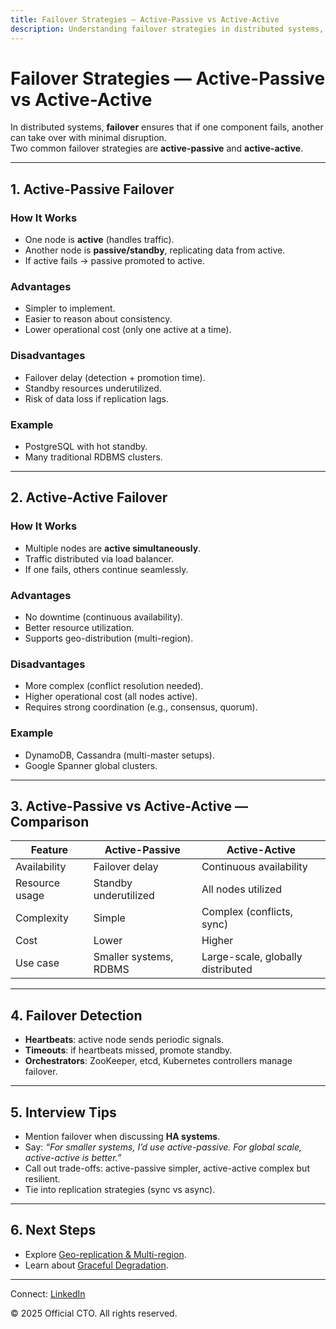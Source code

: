 ```yaml
---
title: Failover Strategies — Active-Passive vs Active-Active
description: Understanding failover strategies in distributed systems, comparing active-passive and active-active architectures for reliability.
---
```


# Failover Strategies — Active-Passive vs Active-Active

In distributed systems, **failover** ensures that if one component fails, another can take over with minimal disruption.  
Two common failover strategies are **active-passive** and **active-active**.

---

## 1. Active-Passive Failover

### How It Works
- One node is **active** (handles traffic).  
- Another node is **passive/standby**, replicating data from active.  
- If active fails → passive promoted to active.  

### Advantages
- Simpler to implement.  
- Easier to reason about consistency.  
- Lower operational cost (only one active at a time).  

### Disadvantages
- Failover delay (detection + promotion time).  
- Standby resources underutilized.  
- Risk of data loss if replication lags.  

### Example
- PostgreSQL with hot standby.  
- Many traditional RDBMS clusters.  

---

## 2. Active-Active Failover

### How It Works
- Multiple nodes are **active simultaneously**.  
- Traffic distributed via load balancer.  
- If one fails, others continue seamlessly.  

### Advantages
- No downtime (continuous availability).  
- Better resource utilization.  
- Supports geo-distribution (multi-region).  

### Disadvantages
- More complex (conflict resolution needed).  
- Higher operational cost (all nodes active).  
- Requires strong coordination (e.g., consensus, quorum).  

### Example
- DynamoDB, Cassandra (multi-master setups).  
- Google Spanner global clusters.  

---

## 3. Active-Passive vs Active-Active — Comparison

| Feature         | Active-Passive                 | Active-Active                  |
|-----------------|--------------------------------|--------------------------------|
| Availability    | Failover delay                 | Continuous availability        |
| Resource usage  | Standby underutilized          | All nodes utilized             |
| Complexity      | Simple                         | Complex (conflicts, sync)      |
| Cost            | Lower                          | Higher                         |
| Use case        | Smaller systems, RDBMS         | Large-scale, globally distributed |

---

## 4. Failover Detection

- **Heartbeats**: active node sends periodic signals.  
- **Timeouts**: if heartbeats missed, promote standby.  
- **Orchestrators**: ZooKeeper, etcd, Kubernetes controllers manage failover.  

---

## 5. Interview Tips

- Mention failover when discussing **HA systems**.  
- Say: *“For smaller systems, I’d use active-passive. For global scale, active-active is better.”*  
- Call out trade-offs: active-passive simpler, active-active complex but resilient.  
- Tie into replication strategies (sync vs async).  

---

## 6. Next Steps

- Explore [Geo-replication & Multi-region](/sections/hld/reliability/geo-replication.md).  
- Learn about [Graceful Degradation](/sections/hld/reliability/graceful-degradation.md).  

---

<footer>
  <p>Connect: <a href="https://www.linkedin.com/in/ravi-shankar-a725b0225/">LinkedIn</a></p>
  <p>&copy; 2025 Official CTO. All rights reserved.</p>
</footer>
